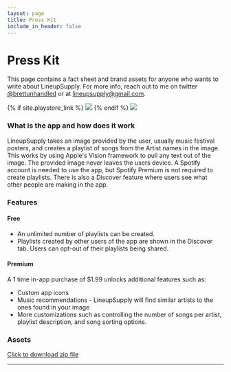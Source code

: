 ```yaml
---
layout: page
title: Press Kit
include_in_header: false
---
```


# Press Kit
This page contains a fact sheet and brand assets for anyone who wants to write about LineupSupply. For more info, reach out to me on twitter [@brettunhandled](https://twitter.com/brettunhandled) or at [lineupsupply@gmail.com](mailto:lineupsupply@gmail.com).

<div class="downloadButtonsContainer">
    {% if site.playstore_link %}
        <a class="playStoreLink" href="{{site.playstore_link}}"><img class="playStore" src="assets/playstore.png"></a>
    {% endif %}
    <a class="appStoreLink" href="{{site.appstore_link}}"><img class="appStore" src="assets/appstore.png"></a>
</div>

### What is the app and how does it work
LineupSupply takes an image provided by the user, usually music festival posters, and creates a playlist of songs from the Artist names in the image. This works by using Apple's Vision framework to pull any text out of the image. The provided image never leaves the users device. A Spotify account is needed to use the app, but Spotify Premium is not required to create playlists. There is also a Discover feature where users see what other people are making in the app.

### Features

#### Free
- An unlimited number of playlists can be created.
- Playlists created by other users of the app are shown in the Discover tab. Users can opt-out of their playlists being shared.

#### Premium
A 1 time in-app purchase of $1.99 unlocks additional features such as:
- Custom app icons
- Music recommendations - LineupSupply will find similar artists to the ones found in your image
- More customizations such as controlling the number of songs per artist, playlist description, and song sorting options.

### Assets

[Click to download zip file](https://www.lineup.supply/assets/press.zip)

________